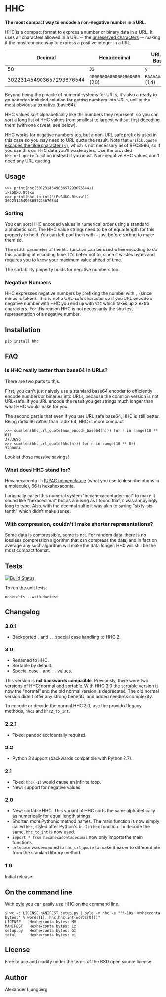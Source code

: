 HHC
===

**The most compact way to encode a non-negative number in a URL.**

HHC is a compact format to express a number or binary data in a URL. It uses all characters allowed in
a URL -- the [unreserved characters](http://tools.ietf.org/html/rfc3986#section-2.3) -- making it the most concise way to express a positive integer in a URL.


| Decimal | Hexadecimal | URL-safe Base 64 | HHC |
| ------- | ----------- | ---------------- | --- |
| 50 | `32` | `y` | `l` | 
| 302231454903657293676544 | `40000000000000000000` (20) | `BAAAAAAAAAAAAA` (14) | `fDpEShMz-qput` (13) | 

Beyond being the pinacle of numeral systems for URLs, it's also a ready to go batteries included solution for getting numbers into URLs, unlike the most obvious alternative (base64).

HHC values sort alphabetically like the numbers they represent, so you can sort a long list of HHC values from smallest to largest without first decoding them (with one caveat, see below). 

HHC works for negative numbers too, but a non-URL safe prefix is used in this case so you may need to URL quote the result. Note that `urllib.quote` [escapes the tilde character (~)](http://bugs.python.org/issue16285), which is not necessary as
of RFC3986, so if you use this on HHC data you'll waste bytes. Use the provided `hhc_url_quote` function instead if you
must. Non-negative HHC values don't need any URL quoting.


## Usage

    >>> print(hhc(302231454903657293676544))
    iFsGUkO.0tsxw
    >>> print(hhc_to_int('iFsGUkO.0tsxw'))
    302231454903657293676544


### Sorting

You can sort HHC encoded values in numerical order using a standard alphabetic sort. The HHC value strings need to be of equal length for this property to hold. You can left pad them with `-` just before sorting to make them so.    

The `width` parameter of the `hhc` function can be used when encoding to do this padding at encoding time. It's better not to, since it wastes bytes and requires you to know your maximum value ahead of time.

The sortability property holds for negative numbers too.

### Negative Numbers

HHC expresses negative numbers by prefixing the number with `,` (since minus is taken). This is not a URL-safe character so if you URL encode a negative number with HHC you end up with `%2C` which takes up 2 extra characters. For this reason HHC is not necessarily the shortest representation of a negative number.

## Installation

    pip install hhc

## FAQ

### Is HHC really better than base64 in URLs?

There are two parts to this. 

First, you can't just naively use a standard base64 encoder to efficiently encode numbers or binaries into URLs, because the common version is not URL-safe. If you URL encode the result you get strings much longer than what HHC would make for you.

The second part is that even if you use URL safe base64, HHC is still better. Being radix 66 rather than radix 64, HHC is more compact.

    >>> sum(len(hhc_url_quote(num_encode_base64(n))) for n in range(10 ** 6))
    3733696
    >>> sum(len(hhc_url_quote(hhc(n))) for n in range(10 ** 8))
    3708084
    
Look at those massive savings!


### What does HHC stand for?

Hexahexaconta. In [IUPAC nomenclature](https://en.wikipedia.org/wiki/IUPAC_numerical_multiplier) (what you use to describe atoms in a molecule), 66 is hexahexaconta. 

I originally called this numeral system "hexahexacontadecimal" to make it sound like "hexadecimal" but as amusing as I found that, it was annoyingly long to type. Also, with the decimal suffix it was akin to saying "sixty-six-tenth" which didn't make sense.

### With compression, couldn't I make shorter representations?

Some data is compressible, some is not. For random data, there is no lossless compression algorithm that can compress the data, and in fact on average any such algorithm will make the data longer. HHC will still be the most compact format.

## Tests

[![Build Status](https://travis-ci.org/aljungberg/hhc.svg?branch=master)](https://travis-ci.org/aljungberg/hexahexacontadecimal)

To run the unit tests:

    nosetests --with-doctest

## Changelog

### 3.0.1

* Backported `.` and `..` special case handling to HHC 2.

### 3.0

* Renamed to HHC.
* Sortable by default.
* Special case `.` and `..` values.

This version is **not backwards compatible**. Previously, there were two versions of HHC: normal and sortable. With HHC 3.0 the sortable version is now the "normal" and the old normal version is deprecated. The old normal version didn't offer any strong benefits, and added needless complexity.
 
To encode or decode the normal HHC 2.0, use the provided legacy methods, `hhc2` and `hhc2_to_int`.

### 2.2.1

* Fixed: pandoc accidentally required.

### 2.2

* Python 3 support (backwards compatible with Python 2.7).

### 2.1

* Fixed: `hhc(-1)` would cause an infinite loop.
* New: support for negative values.

### 2.0

* New: sortable HHC. This variant of HHC sorts the same alphabetically as numerically for equal length strings.
* Shorter, more Pythonic method names. The main function is now simply called `hhc`, styled after Python's built in `hex` function. To decode the same, `hhc_to_int` is now used.
* `import * from hexahexacontadecimal` now only imports the main functions.
* `urlquote` was renamed to `hhc_url_quote` to make it easier to differentiate from the standard library method.

### 1.0

Initial release.

## On the command line

With [pyle](https://github.com/aljungberg/pyle) you can easily use HHC on the command line.

    $ wc -c LICENSE MANIFEST setup.py | pyle -m hhc -e "'%-10s Hexhexconta bytes:' % words[1], hhc.hhc(int(words[0]))"
    LICENSE    Hexhexconta bytes: MV
    MANIFEST   Hexhexconta bytes: 1z
    setup.py   Hexhexconta bytes: GI
    total      Hexhexconta bytes: ei

## License

Free to use and modify under the terms of the BSD open source license.

## Author

Alexander Ljungberg
